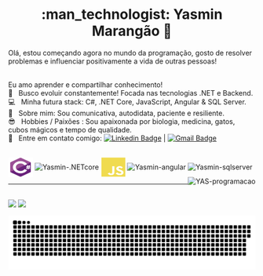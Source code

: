 <h1 align="center"> :man_technologist: Yasmin Marangão 🚀</h1>

Olá, estou começando agora no mundo da programação, gosto de resolver problemas e influenciar positivamente a vida de outras pessoas!

<br/> Eu amo aprender e compartilhar conhecimento!
<br/> :purple_heart: &nbsp; Busco evoluir constantemente! Focada nas tecnologias .NET e Backend.
<br/> :computer: &nbsp; Minha futura stack: C#, .NET Core, JavaScript, Angular & SQL Server.
<br/> 💬  &nbsp; Sobre mim: Sou comunicativa, autodidata, paciente e resiliente.
<br/> :sunglasses: &nbsp; Hobbies / Paixões : Sou apaixonada por biologia, medicina, gatos, cubos mágicos e tempo de qualidade.
<br/> :email: &nbsp; Entre em contato comigo: [![Linkedin Badge](https://img.shields.io/badge/-YasminMarangão-blue?style=flat-square&logo=Linkedin&logoColor=white&link=https://www.linkedin.com/in/yasminmarangao/)](https://www.linkedin.com/in/yasminmarangao/) 
| 
[![Gmail Badge](https://img.shields.io/badge/-yasmin.marangaog@gmail.com-c14438?style=flat-square&logo=Gmail&logoColor=white&link=mailto:yasmin.marangaog@gmail.com)](mailto:yasmin.marangaog@gmail.com)

<div style="display: inline_block"><br>
  <img align="center" alt="Yasmin-Csharp" height="40" width="50" src="https://raw.githubusercontent.com/devicons/devicon/master/icons/csharp/csharp-original.svg">
  <img align="center" alt="Yasmin-.NETcore" height="40" width="40" src="https://upload.wikimedia.org/wikipedia/commons/thumb/e/ee/.NET_Core_Logo.svg/1200px-.NET_Core_Logo.svg.png"> 
  <img align="center" alt="YasminJava" height="40" width="50" src="https://raw.githubusercontent.com/devicons/devicon/master/icons/javascript/javascript-plain.svg">
  <img align="center" alt="Yasmin-angular" height="40" width="40" src="https://cdn.icon-icons.com/icons2/2699/PNG/512/angular_logo_icon_169595.png">
  <img align="center" alt="Yasmin-sqlserver" height="40" width="40" src="https://img.icons8.com/color/452/microsoft-sql-server.png">
  <img align="right" alt="YAS-programacao" src="https://thumbs.gfycat.com/GlossyPowerfulAmericanmarten-max-1mb.gif">
  
</div>
<hr>

<br/>

<div>
  <img src="https://github-readme-stats.vercel.app/api?username=yasminmarangao&show_icons=true&theme=midnight-purple"/>
  <img align="top" src="https://github-readme-stats.vercel.app/api/top-langs/?username=yasminmarangao&layout=compact&hide=shell&theme=midnight-purple"/>
</div>

<div align="center">
  
  ![Snake animation](https://github.com/yasminmarangao/yasminmarangao/blob/output/github-contribution-grid-snake.svg)
  
</div>
